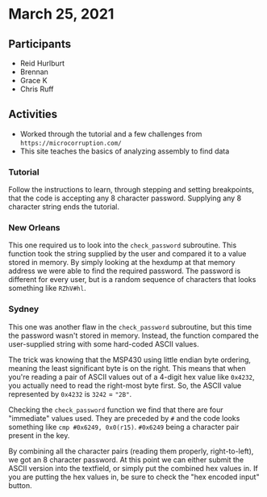 # March 25, 2021

## Participants
- Reid Hurlburt
- Brennan
- Grace K
- Chris Ruff

## Activities

- Worked through the tutorial and a few challenges from `https://microcorruption.com/`
- This site teaches the basics of analyzing assembly to find data

### Tutorial

Follow the instructions to learn, through stepping and setting breakpoints, that the code is accepting any 8 character password. Supplying any 8 character string ends the tutorial.

### New Orleans

This one required us to look into the `check_password` subroutine. This function took the string supplied by the user and compared it to a value stored in memory. By simply looking at the hexdump at that memory address we were able to find the required password. The password is different for every user, but is a random sequence of characters that looks something like `RZhV#hl`.

### Sydney

This one was another flaw in the `check_password` subroutine, but this time the password wasn't stored in memory. Instead, the function compared the user-supplied string with some hard-coded ASCII values.

The trick was knowing that the MSP430 using little endian byte ordering, meaning the least significant byte is on the right. This means that when you're reading a pair of ASCII values out of a 4-digit hex value like `0x4232`, you actually need to read the right-most byte first. So, the ASCII value represented by `0x4232` is `3242` = `"2B"`.

Checking the `check_password` function we find that there are four "immediate" values used. They are preceded by `#` and the code looks something like `cmp	#0x6249, 0x0(r15)`. `#0x6249` being a character pair present in the key.

By combining all the character pairs (reading them properly, right-to-left), we got an 8 character password. At this point we can either submit the ASCII version into the textfield, or simply put the combined hex values in. If you are putting the hex values in, be sure to check the "hex encoded input" button.

